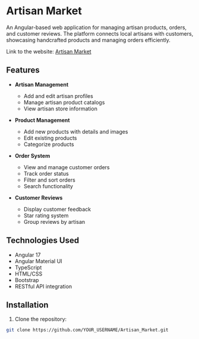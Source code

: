 # Artisan Market

An Angular-based web application for managing artisan products, orders, and customer reviews. The platform connects local artisans with customers, showcasing handcrafted products and managing orders efficiently.

Link to the website: [Artisan Market](https://artisan-market-agbha5b6dgawfxgt.eastus-01.azurewebsites.net)

## Features

- **Artisan Management**
  - Add and edit artisan profiles
  - Manage artisan product catalogs
  - View artisan store information

- **Product Management**
  - Add new products with details and images
  - Edit existing products
  - Categorize products

- **Order System**
  - View and manage customer orders
  - Track order status
  - Filter and sort orders
  - Search functionality

- **Customer Reviews**
  - Display customer feedback
  - Star rating system
  - Group reviews by artisan

## Technologies Used

- Angular 17
- Angular Material UI
- TypeScript
- HTML/CSS
- Bootstrap
- RESTful API integration

## Installation

1. Clone the repository:
```bash
git clone https://github.com/YOUR_USERNAME/Artisan_Market.git
